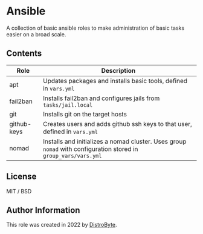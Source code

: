 # Ansible

A collection of basic ansible roles to make administration of basic tasks easier on a broad scale.

## Contents

| Role | Description |
| ---- | ----------- |
| apt | Updates packages and installs basic tools, defined in `vars.yml` |
| fail2ban | Installs fail2ban and configures jails from `tasks/jail.local` |
| git | Installs git on the target hosts |
| github-keys | Creates users and adds github ssh keys to that user, defined in `vars.yml` |
| nomad | Installs and initializes a nomad cluster. Uses group `nomad` with configuration stored in `group_vars/vars.yml` |

## License

MIT / BSD

## Author Information

This role was created in 2022 by [DistroByte](https://github.com/DistroByte).
